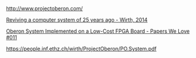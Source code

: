http://www.projectoberon.com/

[Reviving a computer system of 25 years ago - Wirth, 2014](https://www.youtube.com/watch?v=EXY78gPMvl0)

[Oberon System Implemented on a Low-Cost FPGA Board - Papers We Love #011](https://www.youtube.com/watch?v=8K84aG72Dw8)

https://people.inf.ethz.ch/wirth/ProjectOberon/PO.System.pdf

